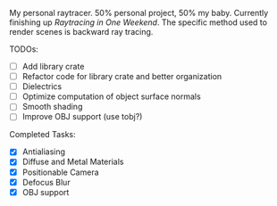 My personal raytracer. 50% personal project, 50% my baby. Currently finishing up *Raytracing in One Weekend*.
The specific method used to render scenes is backward ray tracing.

TODOs:
- [ ] Add library crate
- [ ] Refactor code for library crate and better organization
- [ ] Dielectrics
- [ ] Optimize computation of object surface normals
- [ ] Smooth shading
- [ ] Improve OBJ support (use tobj?)

Completed Tasks:
- [X] Antialiasing
- [X] Diffuse and Metal Materials
- [X] Positionable Camera
- [X] Defocus Blur
- [X] OBJ support
